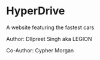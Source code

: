 # HyperDrive
A website featuring the fastest cars

Author: DIlpreet Singh aka LEGION

Co-Author: Cypher Morgan
